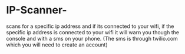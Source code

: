 # IP-Scanner-
scans for a specific ip address and if its connected to your wifi, if the specific ip address is connected to your wifi it will warn you though the console and with a sms on your phone. (The sms is through twilio.com which you will need to create an account)
